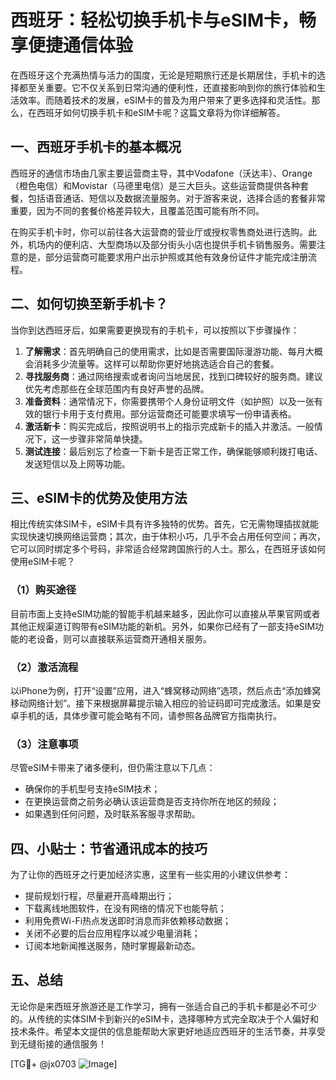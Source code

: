 # 西班牙：轻松切换手机卡与eSIM卡，畅享便捷通信体验

在西班牙这个充满热情与活力的国度，无论是短期旅行还是长期居住，手机卡的选择都至关重要。它不仅关系到日常沟通的便利性，还直接影响到你的旅行体验和生活效率。而随着技术的发展，eSIM卡的普及为用户带来了更多选择和灵活性。那么，在西班牙如何切换手机卡和eSIM卡呢？这篇文章将为你详细解答。

## 一、西班牙手机卡的基本概况

西班牙的通信市场由几家主要运营商主导，其中Vodafone（沃达丰）、Orange（橙色电信）和Movistar（马德里电信）是三大巨头。这些运营商提供各种套餐，包括语音通话、短信以及数据流量服务。对于游客来说，选择合适的套餐非常重要，因为不同的套餐价格差异较大，且覆盖范围可能有所不同。

在购买手机卡时，你可以前往各大运营商的营业厅或授权零售商处进行选购。此外，机场内的便利店、大型商场以及部分街头小店也提供手机卡销售服务。需要注意的是，部分运营商可能要求用户出示护照或其他有效身份证件才能完成注册流程。

## 二、如何切换至新手机卡？

当你到达西班牙后，如果需要更换现有的手机卡，可以按照以下步骤操作：

1. **了解需求**：首先明确自己的使用需求，比如是否需要国际漫游功能、每月大概会消耗多少流量等。这样可以帮助你更好地挑选适合自己的套餐。
2. **寻找服务商**：通过网络搜索或者询问当地居民，找到口碑较好的服务商。建议优先考虑那些在全球范围内有良好声誉的品牌。
3. **准备资料**：通常情况下，你需要携带个人身份证明文件（如护照）以及一张有效的银行卡用于支付费用。部分运营商还可能要求填写一份申请表格。
4. **激活新卡**：购买完成后，按照说明书上的指示完成新卡的插入并激活。一般情况下，这一步骤非常简单快捷。
5. **测试连接**：最后别忘了检查一下新卡是否正常工作，确保能够顺利拨打电话、发送短信以及上网等功能。

## 三、eSIM卡的优势及使用方法

相比传统实体SIM卡，eSIM卡具有许多独特的优势。首先，它无需物理插拔就能实现快速切换网络运营商；其次，由于体积小巧，几乎不会占用任何空间；再次，它可以同时绑定多个号码，非常适合经常跨国旅行的人士。那么，在西班牙该如何使用eSIM卡呢？

### （1）购买途径
目前市面上支持eSIM功能的智能手机越来越多，因此你可以直接从苹果官网或者其他正规渠道订购带有eSIM功能的新机。另外，如果你已经有了一部支持eSIM功能的老设备，则可以直接联系运营商开通相关服务。

### （2）激活流程
以iPhone为例，打开“设置”应用，进入“蜂窝移动网络”选项，然后点击“添加蜂窝移动网络计划”。接下来根据屏幕提示输入相应的验证码即可完成激活。如果是安卓手机的话，具体步骤可能会略有不同，请参照各品牌官方指南执行。

### （3）注意事项
尽管eSIM卡带来了诸多便利，但仍需注意以下几点：
- 确保你的手机型号支持eSIM技术；
- 在更换运营商之前务必确认该运营商是否支持你所在地区的频段；
- 如果遇到任何问题，及时联系客服寻求帮助。

## 四、小贴士：节省通讯成本的技巧

为了让你的西班牙之行更加经济实惠，这里有一些实用的小建议供参考：
- 提前规划行程，尽量避开高峰期出行；
- 下载离线地图软件，在没有网络的情况下也能导航；
- 利用免费Wi-Fi热点发送即时消息而非依赖移动数据；
- 关闭不必要的后台应用程序以减少电量消耗；
- 订阅本地新闻推送服务，随时掌握最新动态。

## 五、总结

无论你是来西班牙旅游还是工作学习，拥有一张适合自己的手机卡都是必不可少的。从传统的实体SIM卡到新兴的eSIM卡，选择哪种方式完全取决于个人偏好和技术条件。希望本文提供的信息能帮助大家更好地适应西班牙的生活节奏，并享受到无缝衔接的通信服务！

[TG💪+ @jx0703 ![Image](https://github.com/user-attachments/assets/dbca1d08-cadb-493c-b0ec-ad6f7a83f270)]